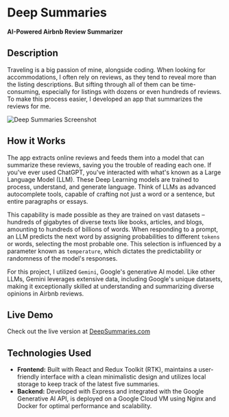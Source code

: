 # Deep Summaries
**AI-Powered Airbnb Review Summarizer**

## Description
Traveling is a big passion of mine, alongside coding. When looking for accommodations, I often rely on reviews, as they tend to reveal more than the listing descriptions. But sifting through all of them can be time-consuming, especially for listings with dozens or even hundreds of reviews. To make this process easier, I developed an app that summarizes the reviews for me.

![Deep Summaries Screenshot](https://github.com/FrontEnd-Guy/airbnb-review-summarizer/assets/105168167/f91e2843-0c16-40b8-8c02-8e2bf0793ed7)


## How it Works
The app extracts online reviews and feeds them into a model that can summarize these reviews, saving you the trouble of reading each one. If you've ever used ChatGPT, you've interacted with what's known as a Large Language Model (LLM). These Deep Learning models are trained to process, understand, and generate language. Think of LLMs as advanced autocomplete tools, capable of crafting not just a word or a sentence, but entire paragraphs or essays.

This capability is made possible as they are trained on vast datasets – hundreds of gigabytes of diverse texts like books, articles, and blogs, amounting to hundreds of billions of words. When responding to a prompt, an LLM predicts the next word by assigning probabilities to different `tokens` or words, selecting the most probable one. This selection is influenced by a parameter known as `temperature`, which dictates the predictability or randomness of the model's responses.

For this project, I utilized `Gemini`, Google's generative AI model. Like other LLMs, Gemini leverages extensive data, including Google's unique datasets, making it exceptionally skilled at understanding and summarizing diverse opinions in Airbnb reviews.

## Live Demo
Check out the live version at [DeepSummaries.com](http://deepsummaries.com)

## Technologies Used
- **Frontend:** Built with React and Redux Toolkit (RTK), maintains a user-friendly interface with a clean minimalistic design and utilizes local storage to keep track of the latest five summaries.
- **Backend:** Developed with Express and integrated with the Google Generative AI API, is deployed on a Google Cloud VM using Nginx and Docker for optimal performance and scalability.
